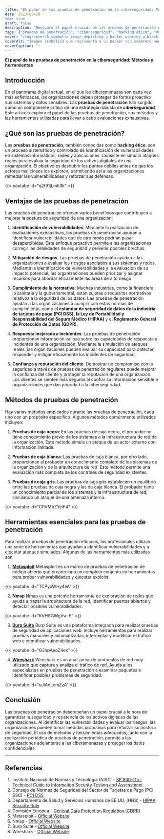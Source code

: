 ```yaml
---
title: "El poder de las pruebas de penetración en la ciberseguridad: Métodos, herramientas y mejores prácticas"
date: 2023-06-10
toc: true
draft: false
description: "Descubra el papel crucial de las pruebas de penetración en la ciberseguridad y conozca métodos eficaces, herramientas esenciales y mejores prácticas."
tags: ["pruebas de penetración", "ciberseguridad", "hacking ético", "vulnerabilidades", "mitigación de riesgos", "conformidad", "respuesta a incidentes", "confianza del cliente", "pruebas de caja negra", "pruebas de caja blanca", "pruebas de caja gris", "Metasploit", "Nmap", "Suite Eructo", "Wireshark", "exploración de redes", "seguridad de las aplicaciones web", "protección de datos", "prevención de ciberamenazas", "evaluación de la seguridad digital", "mejora de la postura de seguridad", "analizador de protocolos de red", "estrategia de ciberseguridad", "vulnerabilidades del sistema", "refuerzo de la defensa", "protección de activos digitales", "ventajas de las pruebas de penetración", "buenas prácticas de ciberseguridad", "cumplimiento de la normativa", "seguridad de los datos de los clientes"]
cover: "/img/cover/A_symbolic_image_depicting_a_hacker_wearing_a_black_hat.png"
coverAlt: "Imagen simbólica que representa a un hacker con sombrero negro y tecleando en un ordenador, mientras un escudo con candado protege una red en segundo plano."
coverCaption: ""
---
```


**El papel de las pruebas de penetración en la ciberseguridad: Métodos y herramientas**

## Introducción

En el panorama digital actual, en el que las ciberamenazas son cada vez más sofisticadas, las organizaciones deben proteger de forma proactiva sus sistemas y datos sensibles. Las **pruebas de penetración** han surgido como un componente crítico de una estrategia robusta de **ciberseguridad**. Este artículo explora el papel de las pruebas de penetración, sus métodos y las herramientas utilizadas para llevar a cabo evaluaciones exhaustivas.

## ¿Qué son las pruebas de penetración?

Las **pruebas de penetración**, también conocidas como **hacking ético**, son un proceso sistemático y controlado de identificación de vulnerabilidades en sistemas informáticos, redes y aplicaciones. Consiste en simular ataques reales para evaluar la seguridad de los activos digitales de una organización. El objetivo es descubrir los puntos débiles antes de que los actores maliciosos los exploten, permitiendo así a las organizaciones remediar las vulnerabilidades y reforzar sus defensas.

{{< youtube id="q2t91jLmh3k" >}}

## Ventajas de las pruebas de penetración

Las pruebas de penetración ofrecen varios beneficios que contribuyen a mejorar la postura de seguridad de una organización:

1. **Identificación de vulnerabilidades**: Mediante la realización de evaluaciones exhaustivas, las pruebas de penetración ayudan a identificar vulnerabilidades que de otro modo podrían pasar desapercibidas. Este enfoque proactivo permite a las organizaciones corregir las debilidades de seguridad y prevenir posibles brechas.

2. **Mitigación de riesgos**: Las pruebas de penetración ayudan a las organizaciones a evaluar los riesgos asociados a sus sistemas y redes. Mediante la identificación de vulnerabilidades y la evaluación de su impacto potencial, las organizaciones pueden priorizar y asignar recursos para abordar eficazmente las áreas de alto riesgo.

3. **Cumplimiento de la normativa**: Muchas industrias, como la financiera, la sanitaria y la gubernamental, están sujetas a requisitos normativos relativos a la seguridad de los datos. Las pruebas de penetración ayudan a las organizaciones a cumplir con estas normas de cumplimiento, como el **estándar de seguridad de datos de la industria de tarjetas de pago (PCI DSS)**, **la Ley de Portabilidad y Responsabilidad del Seguro Médico (HIPAA)** y el **Reglamento General de Protección de Datos (GDPR)**.

4. **Respuesta mejorada a incidentes**: Las pruebas de penetración proporcionan información valiosa sobre las capacidades de respuesta a incidentes de una organización. Mediante la simulación de ataques reales, las organizaciones pueden evaluar su capacidad para detectar, responder y mitigar eficazmente los incidentes de seguridad.

5. **Confianza y reputación del cliente**: Demostrar un compromiso con la seguridad a través de pruebas de penetración regulares puede mejorar la confianza del cliente y proteger la reputación de una organización. Los clientes se sienten más seguros al confiar su información sensible a organizaciones que dan prioridad a la ciberseguridad.

## Métodos de pruebas de penetración

Hay varios métodos empleados durante las pruebas de penetración, cada uno con un propósito específico. Algunos métodos comúnmente utilizados incluyen:

1. **Pruebas de caja negra**: En las pruebas de caja negra, el probador no tiene conocimiento previo de los sistemas o la infraestructura de red de la organización. Este método simula un ataque de un actor externo con información limitada.

2. **Pruebas de caja blanca**: Las pruebas de caja blanca, por otro lado, proporcionan al probador un conocimiento completo de los sistemas de la organización y de la arquitectura de red. Este método permite una evaluación más completa de los controles de seguridad existentes.

3. **Pruebas de caja gris**: Las pruebas de caja gris establecen un equilibrio entre las pruebas de caja negra y las de caja blanca. El probador tiene un conocimiento parcial de los sistemas y la infraestructura de red, simulando un ataque de una amenaza interna.

{{< youtube id="CPVMbZYeiF4" >}}

## Herramientas esenciales para las pruebas de penetración

Para realizar pruebas de penetración eficaces, los profesionales utilizan una serie de herramientas que ayudan a identificar vulnerabilidades y a ejecutar ataques simulados. Algunas de las herramientas más utilizadas son:

1. [**Metasploit**](https://www.metasploit.com/) Metasploit es un marco de pruebas de penetración de código abierto que proporciona un completo conjunto de herramientas para probar vulnerabilidades y ejecutar exploits.

{{< youtube id="TCPyoWHy4eA" >}}

2. [**Nmap**](https://nmap.org/) Nmap es una potente herramienta de exploración de redes que ayuda a trazar la arquitectura de la red, identificar puertos abiertos y detectar posibles vulnerabilidades.

{{< youtube id="KVHSGWgVw-E" >}}

3. [**Burp Suite**](https://portswigger.net/burp) Burp Suite es una plataforma integrada para realizar pruebas de seguridad de aplicaciones web. Incluye herramientas para realizar pruebas manuales y automatizadas, interceptar y modificar el tráfico web e identificar vulnerabilidades.

{{< youtube id="G3hpAeoZ4ek" >}}

4. [**Wireshark**](https://www.wireshark.org/) Wireshark es un analizador de protocolos de red muy utilizado que captura y analiza el tráfico de red. Ayuda a los especialistas en pruebas de penetración a examinar paquetes e identificar posibles problemas de seguridad.

{{< youtube id="uJiAoLcmZzA" >}}

## Conclusión

Las pruebas de penetración desempeñan un papel crucial a la hora de garantizar la seguridad y resistencia de los activos digitales de las organizaciones. Al identificar las vulnerabilidades y evaluar los riesgos, las organizaciones pueden tomar medidas proactivas para reforzar su postura de seguridad. El uso de métodos y herramientas adecuados, junto con la realización periódica de pruebas de penetración, permite a las organizaciones adelantarse a las ciberamenazas y proteger los datos confidenciales.

______

## Referencias

1. Instituto Nacional de Normas y Tecnología (NIST) - [SP 800-115 - Technical Guide to Information Security Testing and Assessment](https://doi.org/10.6028/NIST.SP.800-115)
2. Consejo de Normas de Seguridad del Sector de Tarjetas de Pago (PCI SSC) - [PCI DSS](https://www.pcisecuritystandards.org/document_library)
3. Departamento de Salud y Servicios Humanos de EE.UU. (HHS) - [HIPAA Security Rule](https://www.hhs.gov/hipaa/for-professionals/security/index.html)
4. Comisión Europea - [General Data Protection Regulation (GDPR)](https://ec.europa.eu/info/law/law-topic/data-protection_en)
5. Metasploit - [Official Website](https://www.metasploit.com/)
6. Nmap - [Official Website](https://nmap.org/)
7. Burp Suite - [Official Website](https://portswigger.net/burp)
8. Wireshark - [Official Website](https://www.wireshark.org/)

